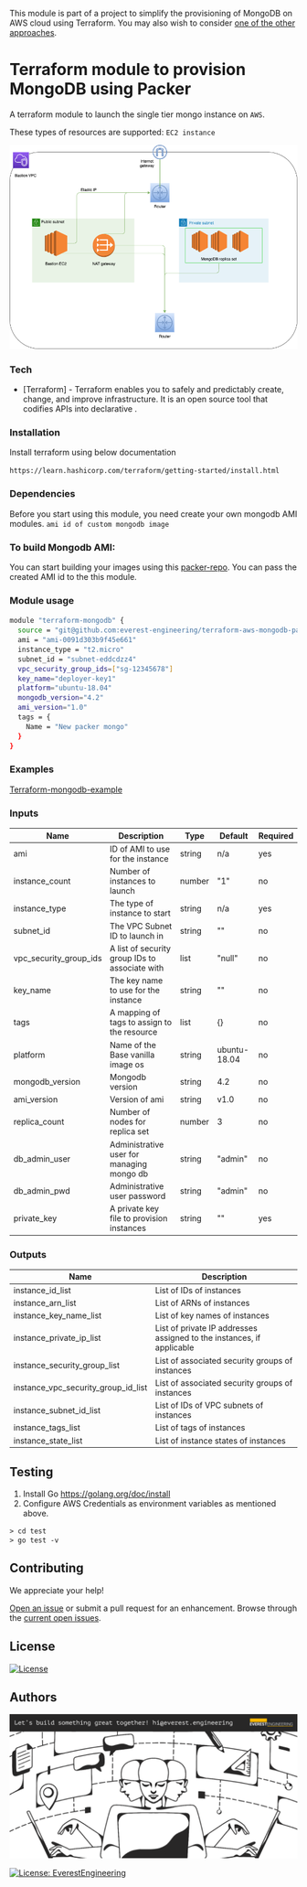 This module is part of a project to simplify the provisioning of MongoDB on AWS cloud using Terraform. You may also wish to consider [one of the other approaches](https://github.com/everest-engineering/terraform-aws-mongodb).

# Terraform module to provision MongoDB using Packer

A terraform module to launch the single tier mongo instance on `AWS`.

These types of resources are supported:
`EC2 instance`

![MongoDB on Packer EC2 Instances](images/Mongo-Packer.png)

### Tech

- [Terraform] - Terraform enables you to safely and predictably create, change, and improve infrastructure. It is an open source tool that codifies APIs into declarative .

### Installation

Install terraform using below documentation

`https://learn.hashicorp.com/terraform/getting-started/install.html`

### Dependencies

Before you start using this module, you need create your own mongodb AMI modules.
`ami id of custom mongodb image`

### To build Mongodb AMI:

You can start building your images using this [packer-repo](`https://github.com/everest-engineering/terraform-aws-mongodb-packer/tree/master/packer`). You can pass the created AMI id to the this module.

### Module usage

```sh
module "terraform-mongodb" {
  source = "git@github.com:everest-engineering/terraform-aws-mongodb-packer.git"
  ami = "ami-0091d303b9f45e661"
  instance_type = "t2.micro"
  subnet_id = "subnet-eddcdzz4"
  vpc_security_group_ids=["sg-12345678"]
  key_name="deployer-key1"
  platform="ubuntu-18.04"
  mongodb_version="4.2"
  ami_version="1.0"
  tags = {
    Name = "New packer mongo"
  }
}
```

### Examples

[Terraform-mongodb-example](examples)

### Inputs

| Name                        | Description                                             | Type   | Default      | Required |
| --------------------------- | ------------------------------------------------------- | ------ | ------------ | -------- |
| ami                         | ID of AMI to use for the instance                       | string | n/a          | yes      |
| instance_count              | Number of instances to launch                           | number | "1"          | no       |
| instance_type               | The type of instance to start                           | string | n/a          | yes      |
| subnet_id                   | The VPC Subnet ID to launch in                          | string | ""           | no       |
| vpc_security_group_ids      | A list of security group IDs to associate with          | list   | "null"       | no       |
| key_name                    | The key name to use for the instance                    | string | ""           | no       |
| tags                        | A mapping of tags to assign to the resource             | list   | {}           | no       |
| platform                    | Name of the Base vanilla image os                       | string | ubuntu-18.04 | no       |
| mongodb_version             | Mongodb version                                         | string | 4.2          | no       |
| ami_version                 | Version of ami                                          | string | v1.0         | no       |
| replica_count               | Number of nodes for replica set                         | number | 3            | no       |
| db_admin_user               | Administrative user for managing mongo db               | string | "admin"      | no       |
| db_admin_pwd                | Administrative user password                            | string | "admin"      | no       |
| private_key                 | A private key file to provision instances               | string | ""           | yes      |

### Outputs

| Name                                 | Description                                                           |
| ------------------------------------ | --------------------------------------------------------------------  |
| instance_id_list                     | List of IDs of instances                                              |
| instance_arn_list                    | List of ARNs of instances                                             |
| instance_key_name_list               | List of key names of instances                                        |
| instance_private_ip_list             | List of private IP addresses assigned to the instances, if applicable |
| instance_security_group_list         | List of associated security groups of instances                       |
| instance_vpc_security_group_id_list  | List of associated security groups of instances                       |
| instance_subnet_id_list              | List of IDs of VPC subnets of instances                               |
| instance_tags_list                   | List of tags of instances                                             |
| instance_state_list                  | List of instance states of instances                                  |

## Testing

1. Install Go https://golang.org/doc/install
2. Configure AWS Credentials as environment variables as mentioned above.

```shell script
> cd test
> go test -v
```

## Contributing

We appreciate your help!

[Open an issue](https://github.com/everest-engineering/terraform-aws-mongodb-packer/issues/new) or submit a pull request for an enhancement.
Browse through the
[current open issues](https://github.com/everest-engineering/terraform-aws-mongodb-packer/issues).

## License

[![License](https://img.shields.io/badge/License-Apache%202.0-blue.svg)](https://opensource.org/licenses/Apache-2.0)

## Authors

[![Everest Banner](images/banner.png)](https://everest.engineering)

[![License: EverestEngineering](https://img.shields.io/badge/Copyright%20%C2%A9-EVERESTENGINEERING-blue)](https://everest.engineering)
